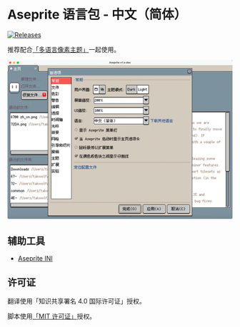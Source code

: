 # Aseprite 语言包 - 中文（简体）

[![Releases](https://img.shields.io/github/v/release/aseprite-quest/aseprite-language-chinese-simplified)](https://github.com/aseprite-quest/aseprite-language-chinese-simplified/releases)

推荐配合[「多语言像素主题」](https://github.com/aseprite-quest/aseprite-unified-pixel-theme)一起使用。

![Preview](docs/preview.png)

## 辅助工具

- [Aseprite INI](https://github.com/aseprite-quest/aseprite-ini)

## 许可证

翻译使用「知识共享署名 4.0 国际许可证」授权。

脚本使用[「MIT 许可证」](LICENSE)授权。
